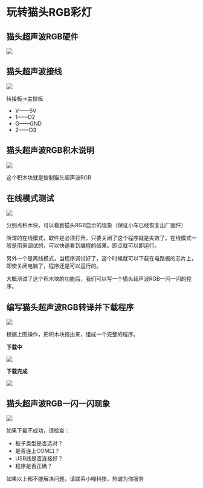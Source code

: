# 玩转猫头RGB彩灯

## 猫头超声波RGB硬件

![](./images/c05_01.png)

## 猫头超声波接线

![](./images/c05_02.jpg)

转接板->主控板

- V——5V
- 1——D2
- G——GND
- 2——D3

## 猫头超声波RGB积木说明

![](./images/c05_03.png)

这个积木块就是控制猫头超声波RGB

## 在线模式测试

![](./images/c05_04.png)

分别点积木块，可以看到猫头RGB显示的现象（保证小车已经恢复出厂固件）

所谓的在线模式，软件是必须打开，只要关闭了这个程序就是失效了。在线模式一般是用来调试的，可以快速看到编程的结果。即点就可以即运行。

另外一个是离线模式，当程序调试好了，这个时候就可以下载在电路板的芯片上，即使关闭电脑了，程序还是可以运行的。

大概测试了这个积木块的功能后，我们可以写一个猫头超声波RGB一闪一闪的程序。

## 编写猫头超声波RGB转译并下载程序

![](./images/c05_05.png)

根据上图操作，把积木块拖出来，组成一个完整的程序。

**下载中**

![](./images/c05_06.png)

**下载完成**

![](./images/c05_07.png)

## 猫头超声波RGB一闪一闪现象

![](./images/c05_08.png)

如果下载不成功，请检查：

- 板子类型是否选对？
- 是否连上COM口？
- USB线是否连接好？
- 程序是否正确？

如果以上都不能解决问题，请联系小喵科技，热诚为你服务
